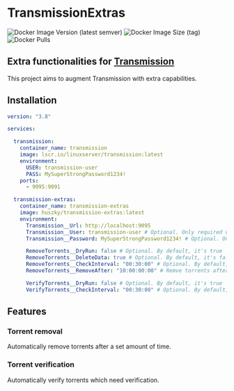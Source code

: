 # TransmissionExtras
![Docker Image Version (latest semver)](https://img.shields.io/docker/v/huszky/transmission-extras) ![Docker Image Size (tag)](https://img.shields.io/docker/image-size/huszky/transmission-extras/latest) ![Docker Pulls](https://img.shields.io/docker/pulls/huszky/transmission-extras)

## Extra functionalities for [Transmission](https://transmissionbt.com/)

This project aims to augment Transmission with extra capabilities.

## Installation

```yml
version: "3.8"

services:

  transmission:
    container_name: transmission
    image: lscr.io/linuxserver/transmission:latest
    environment:
      USER: transmission-user
      PASS: MySuperStrongPassword1234!
    ports:
      - 9095:9091

  transmission-extras:
    container_name: transmission-extras
    image: huszky/transmission-extras:latest
    environment:
      Transmission__Url: http://localhost:9095
      Transmission__User: transmission-user # Optional. Only required when authentication is enabled
      Transmission__Password: MySuperStrongPassword1234! # Optional. Only required when authentication is enabled

      RemoveTorrents__DryRun: false # Optional. By default, it's true
      RemoveTorrents__DeleteData: true # Optional. By default, it's false
      RemoveTorrents__CheckInterval: "00:30:00" # Optional. By default, it's 1 hour
      RemoveTorrents__RemoveAfter: "10:00:00:00" # Remve torrents after 10 days of seeding

      VerifyTorrents__DryRun: false # Optional. By default, it's true
      VerifyTorrents__CheckInterval: "00:30:00" # Optional. By default, it's 1 hour
```

## Features

### Torrent removal

Automatically remove torrents after a set amount of time.

### Torrent verification

Automatically verify torrents which need verification.
